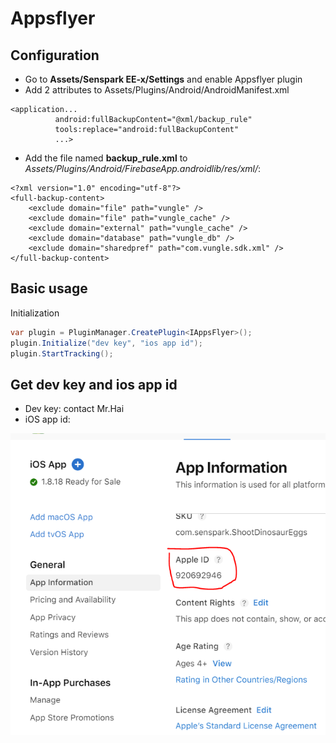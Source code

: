 # Appsflyer
## Configuration
- Go to **Assets/Senspark EE-x/Settings** and enable Appsflyer plugin
- Add 2 attributes to Assets/Plugins/Android/AndroidManifest.xml
```
<application...
          android:fullBackupContent="@xml/backup_rule"
          tools:replace="android:fullBackupContent"
          ...>
```
- Add the file named **backup_rule.xml** to *Assets/Plugins/Android/FirebaseApp.androidlib/res/xml/*:
```
<?xml version="1.0" encoding="utf-8"?>
<full-backup-content>
    <exclude domain="file" path="vungle" />
    <exclude domain="file" path="vungle_cache" />
    <exclude domain="external" path="vungle_cache" />
    <exclude domain="database" path="vungle_db" />
    <exclude domain="sharedpref" path="com.vungle.sdk.xml" />
</full-backup-content>
```

## Basic usage
Initialization
```csharp
var plugin = PluginManager.CreatePlugin<IAppsFlyer>();
plugin.Initialize("dev key", "ios app id");
plugin.StartTracking();
```

## Get dev key and ios app id
- Dev key: contact Mr.Hai
- iOS app id:

![](appsflyer.png)